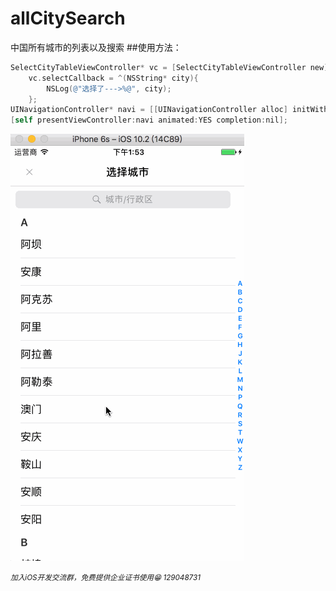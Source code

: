 # allCitySearch
中国所有城市的列表以及搜索
##使用方法：
```objective-c
SelectCityTableViewController* vc = [SelectCityTableViewController new];
    vc.selectCallback = ^(NSString* city){
        NSLog(@"选择了--->%@", city);
    };
UINavigationController* navi = [[UINavigationController alloc] initWithRootViewController:vc];
[self presentViewController:navi animated:YES completion:nil];

```

![Aaron Swartz](https://github.com/wanghe826/allCitySearch/blob/master/selectCity.gif)

<small>_加入iOS开发交流群，免费提供企业证书使用😁 129048731_</small>
